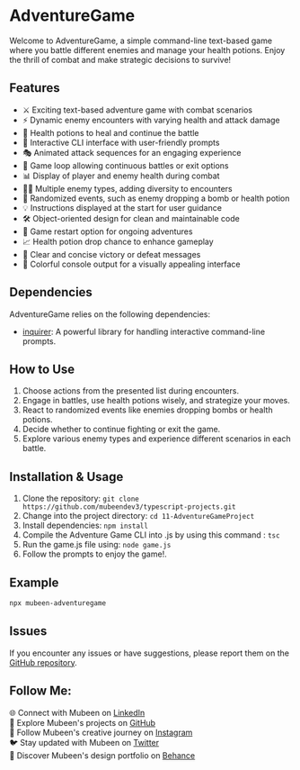 # AdventureGame

Welcome to AdventureGame, a simple command-line text-based game where you battle different enemies and manage your health potions. Enjoy the thrill of combat and make strategic decisions to survive!

## Features

- ⚔️ Exciting text-based adventure game with combat scenarios
- ⚡ Dynamic enemy encounters with varying health and attack damage
- 🍷 Health potions to heal and continue the battle
- 🔄 Interactive CLI interface with user-friendly prompts
- 🎭 Animated attack sequences for an engaging experience
- 🚀 Game loop allowing continuous battles or exit options
- 📊 Display of player and enemy health during combat
- 🧙‍♂️ Multiple enemy types, adding diversity to encounters
- 🌟 Randomized events, such as enemy dropping a bomb or health potion
- 💡 Instructions displayed at the start for user guidance
- 🛠️ Object-oriented design for clean and maintainable code
- 🔄 Game restart option for ongoing adventures
- 📈 Health potion drop chance to enhance gameplay
- 🔄 Clear and concise victory or defeat messages
- 🔄 Colorful console output for a visually appealing interface

## Dependencies

AdventureGame relies on the following dependencies:

- [inquirer](https://www.npmjs.com/package/inquirer): A powerful library for handling interactive command-line prompts.

## How to Use

1. Choose actions from the presented list during encounters.
2. Engage in battles, use health potions wisely, and strategize your moves.
3. React to randomized events like enemies dropping bombs or health potions.
4. Decide whether to continue fighting or exit the game.
5. Explore various enemy types and experience different scenarios in each battle.

## Installation & Usage

1. Clone the repository: `git clone https://github.com/mubeendev3/typescript-projects.git`
2. Change into the project directory: `cd 11-AdventureGameProject`
3. Install dependencies: `npm install`
4. Compile the Adventure Game CLI into .js by using this command : `tsc`
5. Run the game.js file using: `node game.js`
6. Follow the prompts to enjoy the game!.

## Example

```bash
npx mubeen-adventuregame
```

## Issues

If you encounter any issues or have suggestions, please report them on the [GitHub repository](https://github.com/mubeendev3/typescript-projects/issues).

## Follow Me:

🌐 Connect with Mubeen on [LinkedIn](https://www.linkedin.com/in/mubeendeveloper/)<br>
🐙 Explore Mubeen's projects on [GitHub](https://github.com/mubeendev3)<br>
📸 Follow Mubeen's creative journey on [Instagram](https://www.instagram.com/mubeendeveloper/)<br>
🐦 Stay updated with Mubeen on [Twitter](https://twitter.com/mubeendeveloper)<br>
🎨 Discover Mubeen's design portfolio on [Behance](https://www.behance.net/pixuro)<br>
